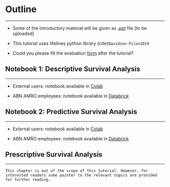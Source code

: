 # Outline
---

- Some of the introductory material will be given as [.ppt]() file [to be uploaded]

- This tutorial uses lifelines python library {cite}`Davidson-Pilon2019`
- Could you please fill the evaluation [form](https://forms.office.com/Pages/ResponsePage.aspx?id=TZAVOtk_VkKnU76wXN8Mbe-W0mQbudVNkC9-4N0x-yxUOEw5OVBLTkhBNlNCRklOTVBHMjJDRTBBVy4u) after the tutorial? 
## Notebook 1: Descriptive Survival Analysis
---

- External users: notebook available in [Colab](https://colab.research.google.com/github/senejohnny/hands-on-survival-analysis/blob/main/survival_book/descriptive.ipynb)

- ABN AMRO employees: notebook available in [Databrick](https://adb-3525439790433556.16.azuredatabricks.net/editor/notebooks/305144187364179?o=3525439790433556#command/305144187364181)

<!-- [![Open In Colab](https://colab.research.google.com/assets/colab-badge.svg)](https://colab.research.google.com/github/USERNAME/REPOSITORY/blob/main/notebook.ipynb) -->
## Notebook 2: Predictive Survival Analysis
---

- External users: notebook available in [Colab](https://colab.research.google.com/github/senejohnny/hands-on-survival-analysis/blob/main/survival_book/predictive.ipynb)

- ABN AMRO employees: notebook available in [Databrick](https://adb-3525439790433556.16.azuredatabricks.net/editor/notebooks/305144187364180?o=3525439790433556#command/305144187364251)


## Prescriptive Survival Analysis
---


```{note}
This chapter is out of the scope of this tutorial. However, for interested readers some pointer to the relevant topics are provided for further reading.
```